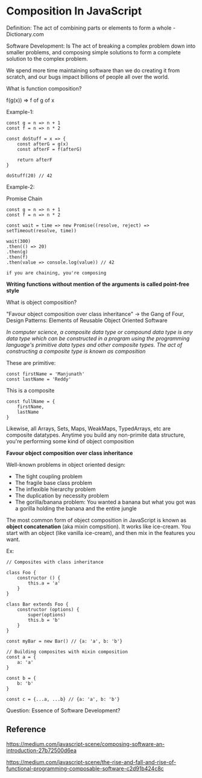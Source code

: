 # Composition In JavaScript

Definition: The act of combining parts or elements to form a whole - Dictionary.com

Software Development: Is The act of breaking a complex problem down into smaller problems, and composing simple solutions to form a complete solution to the complex problem.

We spend more time maintaining software than we do creating it from scratch, and our bugs impact billions of people all over the world.

What is function composition?

f(g(x)) => f of g of x

Example-1: 
```
const g = n => n + 1
const f = n => n * 2

const doStuff = x => {
    const afterG = g(x)
    const afterF = f(afterG)

    return afterF
}

doStuff(20) // 42
```

Example-2:

Promise Chain
```
const g = n => n + 1
const f = n => n * 2

const wait = time => new Promise((resolve, reject) => setTimeout(resolve, time))

wait(300)
.then(() => 20)
.then(g)
.then(f)
.then(value => console.log(value)) // 42
```

`if you are chaining, you're composing`

**Writing functions without mention of the arguments is called point-free style**

What is object composition?

"Favour object composition over class inheritance" -> the Gang of Four, Design Patterns: Elements of Reusable Object Oriented Software

*In computer science, a composite data type or compound data type is any data type which can be constructed in a program using the programming language's primitive data types and other composite types. The act of constructing a composite type is known as composition*

These are primitive:

```
const firstName = 'Manjunath'
const lastName = 'Reddy'
```

This is a composite

```
const fullName = {
    firstName,
    lastName
}
```

Likewise, all Arrays, Sets, Maps, WeakMaps, TypedArrays, etc are composite datatypes. Anytime you  build any non-primite data structure, you're performing some kind of object composition

**Favour object composition over class inheritance**

Well-known problems in object oriented design:
- The tight coupling problem
- The fragile base class problem
- The inflexible hierarchy problem
- The duplication by necessity problem
- The gorilla/banana problem: You wanted a banana but what you got was a gorilla holding the banana and the entire jungle

The most common form of object composition in JavaScript is known as **object concatenation** (aka mixin compsition). It works like ice-cream. You start with an object (like vanilla ice-cream), and then mix in the features you want.

Ex:

```
// Composites with class inheritance

class Foo {
    constructor () {
        this.a = 'a'
    }
}

class Bar extends Foo {
    constructor (options) {
        super(options)
        this.b = 'b'
    }
}

const myBar = new Bar() // {a: 'a', b: 'b'}

// Building composites with mixin composition
const a = {
    a: 'a'
}

const b = {
    b: 'b'
}

const c = {...a, ...b} // {a: 'a', b: 'b'}

```

Question: Essence of Software Development?

## Reference

https://medium.com/javascript-scene/composing-software-an-introduction-27b72500d6ea

https://medium.com/javascript-scene/the-rise-and-fall-and-rise-of-functional-programming-composable-software-c2d91b424c8c

